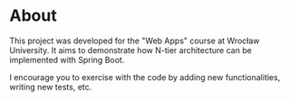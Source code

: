 # About

This project was developed for the "Web Apps" course at Wrocław University. It aims to demonstrate how N-tier
architecture can be implemented with Spring Boot.

I encourage you to exercise with the code by adding new functionalities, writing new tests, etc.
